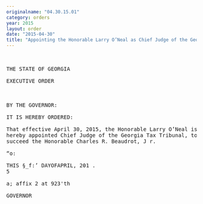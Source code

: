 ```yaml
---
originalname: "04.30.15.01"
category: orders
year: 2015
layout: order
date: "2015-04-30"
title: "Appointing the Honorable Larry O’Neal as Chief Judge of the Georgia Tax Tribunal"
---
```

<pre>
 

THE STATE OF GEORGIA

EXECUTIVE ORDER

 

BY THE GOVERNOR:

IT IS HEREBY ORDERED:

That effective April 30, 2015, the Honorable Larry O’Neal is
hereby appointed Chief Judge of the Georgia Tax Tribunal, to
succeed the Honorable Charles R. Beaudrot, J r.

“o:

THIS §_f:’ DAYOFAPRIL, 201 .
5

a; affix 2 at 923'th

GOVERNOR

 

 

</pre>
